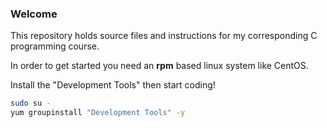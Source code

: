 ### Welcome

This repository holds source files and instructions for my corresponding C programming course.

In order to get started  you need an **rpm** based linux system like CentOS.

Install the "Development Tools" then start coding!

``` bash
sudo su -
yum groupinstall "Development Tools" -y
```

